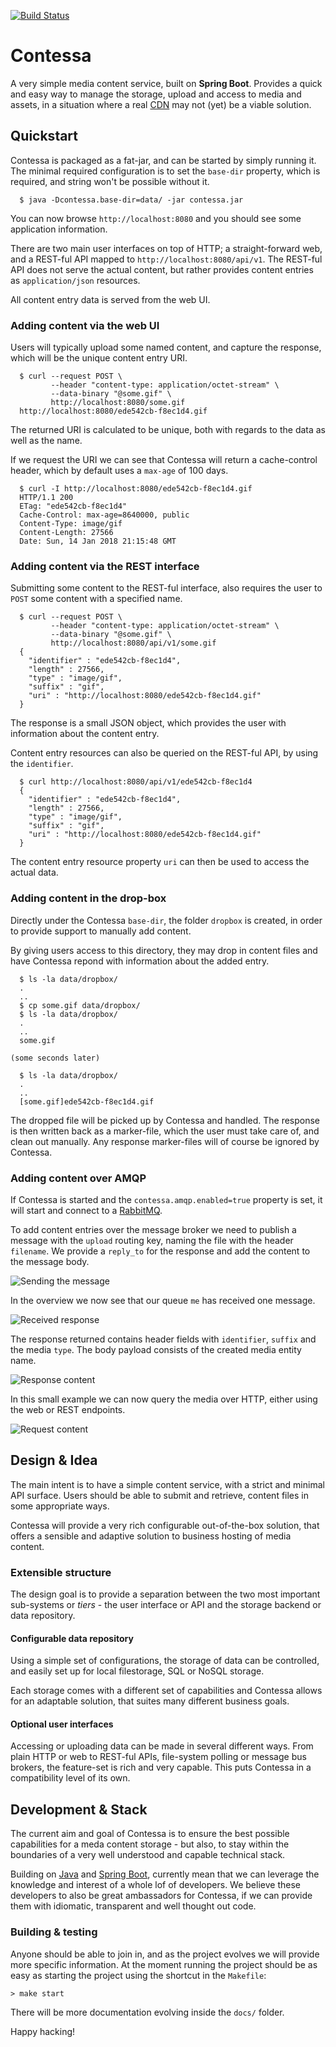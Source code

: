 [![Build Status](https://travis-ci.org/olle/contessa.svg?branch=master)](https://travis-ci.org/olle/contessa)

Contessa
========

A very simple media content service, built on **Spring Boot**. Provides a quick
and easy way to manage the storage, upload and access to media and assets, in a
situation where a real [CDN][1] may not (yet) be a viable solution.

  [1]: https://en.wikipedia.org/wiki/Content_delivery_network


Quickstart
----------

Contessa is packaged as a fat-jar, and can be started by simply running it. The
minimal required configuration is to set the `base-dir` property, which is
required, and string won't be possible without it.

```
  $ java -Dcontessa.base-dir=data/ -jar contessa.jar
```

You can now browse  `http://localhost:8080` and you should see some application
information.

There are two main user interfaces on top of HTTP; a straight-forward web, and
a REST-ful API mapped to `http://localhost:8080/api/v1`. The REST-ful API does
not serve the actual content, but rather provides content entries as
`application/json` resources.

All content entry data is served from the web UI.

### Adding content via the web UI

Users will typically upload some named content, and capture the response, which
will be the unique content entry URI.

```
  $ curl --request POST \
         --header "content-type: application/octet-stream" \
         --data-binary "@some.gif" \
         http://localhost:8080/some.gif
  http://localhost:8080/ede542cb-f8ec1d4.gif
```

The returned URI is calculated to be unique, both with regards to the data as
well as the name.

If we request the URI we can see that Contessa will return a cache-control
header, which by default uses a `max-age` of 100 days.

```
  $ curl -I http://localhost:8080/ede542cb-f8ec1d4.gif
  HTTP/1.1 200
  ETag: "ede542cb-f8ec1d4"
  Cache-Control: max-age=8640000, public
  Content-Type: image/gif
  Content-Length: 27566
  Date: Sun, 14 Jan 2018 21:15:48 GMT
```

### Adding content via the REST interface

Submitting some content to the REST-ful interface, also requires the user to
`POST` some content with a specified name.

```
  $ curl --request POST \
         --header "content-type: application/octet-stream" \
         --data-binary "@some.gif" \
         http://localhost:8080/api/v1/some.gif
  {
    "identifier" : "ede542cb-f8ec1d4",
    "length" : 27566,
    "type" : "image/gif",
    "suffix" : "gif",
    "uri" : "http://localhost:8080/ede542cb-f8ec1d4.gif"
  }
```

The response is a small JSON object, which provides the user with information
about the content entry.

Content entry resources can also be queried on the REST-ful API, by using the
`identifier`.

```
  $ curl http://localhost:8080/api/v1/ede542cb-f8ec1d4
  {
    "identifier" : "ede542cb-f8ec1d4",
    "length" : 27566,
    "type" : "image/gif",
    "suffix" : "gif",
    "uri" : "http://localhost:8080/ede542cb-f8ec1d4.gif"
  }
```

The content entry resource property `uri` can then be used to access the actual
data.

### Adding content in the drop-box

Directly under the Contessa `base-dir`, the folder `dropbox` is created, in
order to provide support to manually add content.

By giving users access to this directory, they may drop in content files and
have Contessa repond with information about the added entry.

```
  $ ls -la data/dropbox/
  .
  ..
  $ cp some.gif data/dropbox/
  $ ls -la data/dropbox/
  .
  ..
  some.gif

(some seconds later)

  $ ls -la data/dropbox/
  .
  ..
  [some.gif]ede542cb-f8ec1d4.gif
```

The dropped file will be picked up by Contessa and handled. The response is
then written back as a marker-file, which the user must take care of, and clean
out manually. Any response marker-files will of course be ignored by Contessa.

### Adding content over AMQP

If Contessa is started and the `contessa.amqp.enabled=true` property is set, it
will start and connect to a [RabbitMQ][1].

To add content entries over the message broker we need to publish a message with
the `upload` routing key, naming the file with the header `filename`. We provide
a `reply_to` for the response and add the content to the message body.

![Sending the message][1-sending]

In the overview we now see that our queue `me` has received one message.

![Received response][2-queues]

The response returned contains header fields with `identifier`, `suffix` and
the media `type`. The body payload consists of the created media entity name.

![Response content][3-received]

In this small example we can now query the media over HTTP, either using the
web or REST endpoints.

![Request content][4-request]

  [1-sending]: ./docs/img/1-send.png
  [2-queues]: ./docs/img/2-queues.png
  [3-received]: ./docs/img/3-received.png
  [4-request]: ./docs/img/4-request.png

Design &amp; Idea
-----------------

The main intent is to have a simple content service, with a strict and minimal
API surface. Users should be able to submit and retrieve, content files in some
appropriate ways.

Contessa will provide a very rich configurable out-of-the-box solution, that
offers a sensible and adaptive solution to business hosting of media content.

### Extensible structure

The design goal is to provide a separation between the two most important
sub-systems or _tiers_ - the user interface or API and the storage backend or
data repository.

#### Configurable data repository

Using a simple set of configurations, the storage of data can be controlled, and
easily set up for local filestorage, SQL or NoSQL storage.

Each storage comes with a different set of capabilities and Contessa allows for
an adaptable solution, that suites many different business goals.

#### Optional user interfaces

Accessing or uploading data can be made in several different ways. From plain
HTTP or web to REST-ful APIs, file-system polling or message bus brokers, the
feature-set is rich and very capable. This puts Contessa in a compatibility
level of its own.


Development &amp; Stack
-----------------------

The current aim and goal of Contessa is to ensure the best possible capabilities
for a meda content storage - but also, to stay within the boundaries of a very
well understood and capable technical stack.

Building on [Java][2] and [Spring Boot][3], currently mean that we can leverage
the knowledge and interest of a whole lof of developers. We believe these
developers to also be great ambassadors for Contessa, if we can provide them
with idiomatic, transparent and well thought out code.

  [2]: https://java.oracle.com
  [3]: http://projects.spring.io/spring-boot/

### Building &amp; testing

Anyone should be able to join in, and as the project evolves we will provide
more specific information. At the moment running the project should be as easy
as starting the project using the shortcut in the `Makefile`:

    > make start

There will be more documentation evolving inside the `docs/` folder.

Happy hacking!
